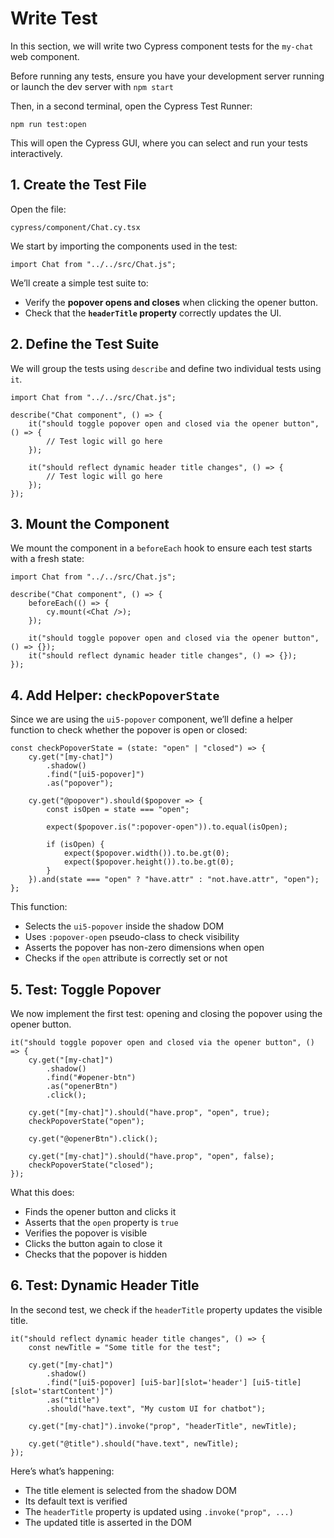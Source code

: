 # Write Test

In this section, we will write two Cypress component tests for the `my-chat` web component.

Before running any tests, ensure you have your development server running or launch the dev server with `npm start`

Then, in a second terminal, open the Cypress Test Runner:
```
npm run test:open
```

This will open the Cypress GUI, where you can select and run your tests interactively.

## 1. Create the Test File

Open the file:

```
cypress/component/Chat.cy.tsx
```

We start by importing the components used in the test:

```tsx
import Chat from "../../src/Chat.js";
```

We’ll create a simple test suite to:

* Verify the **popover opens and closes** when clicking the opener button.
* Check that the **`headerTitle` property** correctly updates the UI.

## 2. Define the Test Suite

We will group the tests using `describe` and define two individual tests using `it`.

```tsx
import Chat from "../../src/Chat.js";

describe("Chat component", () => {
	it("should toggle popover open and closed via the opener button", () => {
		// Test logic will go here
	});

	it("should reflect dynamic header title changes", () => {
		// Test logic will go here
	});
});
```

## 3. Mount the Component

We mount the component in a `beforeEach` hook to ensure each test starts with a fresh state:

```tsx
import Chat from "../../src/Chat.js";

describe("Chat component", () => {
	beforeEach(() => {
		cy.mount(<Chat />);
	});

	it("should toggle popover open and closed via the opener button", () => {});
	it("should reflect dynamic header title changes", () => {});
});
```

## 4. Add Helper: `checkPopoverState`

Since we are using the `ui5-popover` component, we’ll define a helper function to check whether the popover is open or closed:

```tsx
const checkPopoverState = (state: "open" | "closed") => {
	cy.get("[my-chat]")
		.shadow()
		.find("[ui5-popover]")
		.as("popover");

	cy.get("@popover").should($popover => {
		const isOpen = state === "open";

		expect($popover.is(":popover-open")).to.equal(isOpen);

		if (isOpen) {
			expect($popover.width()).to.be.gt(0);
			expect($popover.height()).to.be.gt(0);
		}
	}).and(state === "open" ? "have.attr" : "not.have.attr", "open");
};
```

This function:

* Selects the `ui5-popover` inside the shadow DOM
* Uses `:popover-open` pseudo-class to check visibility
* Asserts the popover has non-zero dimensions when open
* Checks if the `open` attribute is correctly set or not

## 5. Test: Toggle Popover

We now implement the first test: opening and closing the popover using the opener button.

```tsx
it("should toggle popover open and closed via the opener button", () => {
	cy.get("[my-chat]")
		.shadow()
		.find("#opener-btn")
		.as("openerBtn")
		.click();

	cy.get("[my-chat]").should("have.prop", "open", true);
	checkPopoverState("open");

	cy.get("@openerBtn").click();

	cy.get("[my-chat]").should("have.prop", "open", false);
	checkPopoverState("closed");
});
```

What this does:

* Finds the opener button and clicks it
* Asserts that the `open` property is `true`
* Verifies the popover is visible
* Clicks the button again to close it
* Checks that the popover is hidden

## 6. Test: Dynamic Header Title

In the second test, we check if the `headerTitle` property updates the visible title.

```tsx
it("should reflect dynamic header title changes", () => {
	const newTitle = "Some title for the test";

	cy.get("[my-chat]")
		.shadow()
		.find("[ui5-popover] [ui5-bar][slot='header'] [ui5-title][slot='startContent']")
		.as("title")
		.should("have.text", "My custom UI for chatbot");

	cy.get("[my-chat]").invoke("prop", "headerTitle", newTitle);

	cy.get("@title").should("have.text", newTitle);
});
```

Here’s what’s happening:

* The title element is selected from the shadow DOM
* Its default text is verified
* The `headerTitle` property is updated using `.invoke("prop", ...)`
* The updated title is asserted in the DOM
